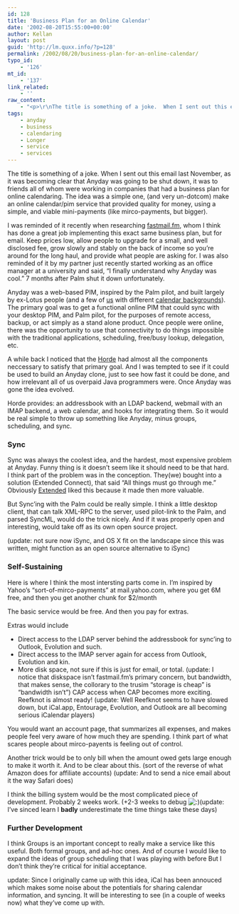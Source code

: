 ```yaml
---
id: 128
title: 'Business Plan for an Online Calendar'
date: '2002-08-20T15:55:00+00:00'
author: Kellan
layout: post
guid: 'http://lm.quxx.info/?p=128'
permalink: /2002/08/20/business-plan-for-an-online-calendar/
typo_id:
    - '126'
mt_id:
    - '137'
link_related:
    - ''
raw_content:
    - "<p>\r\nThe title is something of a joke.  When I sent out this email last November, as it was becoming clear that Anyday was going to be shut down, it was to friends all of whom were working in companies that had a business plan for online calendaring.  The idea was a simple one, (and very un-dotcom) make an online calendar/pim service that provided quality for money, using a simple, and viable mini-payments (like mirco-payments, but bigger).  \r\n</p>\r\n<p>\r\nI was reminded of it recently when researching \r\n<a href=\\\"http://fastmail.fm\\\">fastmail.fm</a>, whom I think has done a great job\r\nimplementing this exact same business plan, but for email.  Keep prices low, allow\r\npeople to upgrade for a small, and well disclosed fee, grow slowly and stably on\r\nthe back of income so you\\'re around for the long haul, and provide what people\r\nare asking for.  I was also reminded of it by my partner just recently started working as an office\r\nmanager at a university and said, \\\"I finally understand why Anyday was cool.\\\"  7\r\nmonths after Palm shut it down unfortunately.\r\n</p>\r\n<p>\r\nAnyday was a web-based PIM, inspired by the Palm pilot, and built largely by\r\nex-Lotus people (and a few of <a href=\\\"http://anarchogeek.com\\\">us</a> with different <a href=\\\"http://protest.net\\\">calendar backgrounds</a>).  The primary goal was to get a\r\nfunctional online PIM that could sync with your desktop PIM, and Palm pilot,\r\nfor the purposes of remote access, backup, or act simply as a stand alone product. \r\nOnce people were online, there was the opportunity to use that connectivity to\r\ndo things impossible with the traditional applications, scheduling, free/busy\r\nlookup, delegation, etc.\r\n</p>\r\n<p>\r\nA while back I noticed that the <a href=\\\"http://horde.org\\\">Horde</a> had almost all the components neccessary to satisfy that primary goal.  And I was tempted to see if it could be used to\r\nbuild an Anyday clone, just to see how fast it could be done, and how irrelevant\r\nall of us overpaid Java programmers were.  Once Anyday was gone the idea\r\nevolved.\r\n</p>\r\n<p>\r\nHorde provides:  an addressbook with an LDAP backend, webmail with an IMAP\r\nbackend, a web calendar, and hooks for integrating them.  So it would be real\r\nsimple to throw up something like Anyday, minus groups, scheduling, and sync.\r\n</p>\r\n<p>\r\n<h3>Sync</h3>\r\nSync was always the coolest idea, and the hardest, most expensive problem\r\nat Anyday.  Funny thing is it doesn\\'t seem like it should need to be that\r\nhard.  I think part of the problem was in the conception.\r\n</p>\r\n<p>\r\nThey(we) bought into a solution (Extended Connect), that said \\\"All things\r\nmust go through me.\\\"  Obviously \r\n<a href=\\\"http://www.extendedsystems.com\\\">Extended</a> liked this because it made then\r\nmore valuable.\r\n</p>\r\n<p>\r\nBut Sync\\'ing with the Palm could be really simple.  I think a little desktop\r\nclient, that can talk XML-RPC to the server, used pilot-link to the Palm,\r\nand parsed SyncML, would do the trick nicely.  And if it was properly open and\r\ninteresting, would take off as its own open source project.\r\n</p>\r\n<p>\r\n(update: not sure now iSync, and OS X fit on the landscape since this was written, might function as an open source alternative to iSync)\r\n</p>\r\n<p>\r\n<h3>Self-Sustaining</h3>\r\n\r\nHere is where I think the most intersting parts come in.  I\\'m inspired by\r\nYahoo\\'s \\\"sort-of-mirco-payments\\\" at mail.yahoo.com, where you get 6M free,\r\nand then you get another chunk for $2/month\r\n</p>\r\n<p>\r\nThe basic service would be free.  And then you pay for extras.\r\n</p>\r\n<p>\r\nExtras would include\r\n<ul>\r\n<li>Direct access to the LDAP server behind the addressbook for sync\\'ing to\r\nOutlook, Evolution and such.</li>\r\n\r\n<li>Direct access to the IMAP server again for access from Outlook, Evolution \r\nand kin.</li>\r\n\r\n<li>More disk space, not sure if this is just for email, or total.\r\n(update:  I notice that diskspace isn\\'t fastmail.fm\\'s primary concern, but bandwidth, that makes sense, the collorary to the trusim \\\"storage is cheap\\\" is \\\"bandwidth isn\\'t\\\")</li>\r\n\r\n<lli>CAP access when CAP becomes more exciting. Reefknot is almost ready! (update: Well Reefknot seems to have slowed down, but iCal.app, Entourage, Evolution,\r\nand Outlook are all becoming serious iCalendar players)</li>\r\n\r\n</ul>\r\n<p>\r\nYou would want an account page, that summarizes all expenses, and makes\r\npeople feel very aware of how much they are spending.  I think part of\r\nwhat scares people about mirco-payents is feeling out of control.\r\n</p>\r\n<p>\r\nAnother trick would be to only bill when the amount owed gets large enough\r\nto make it worth it.  And to be clear about this.  (sort of the reverse of what Amazon does for affiliate accounts)\r\n(update: And to send a nice email about it the way Safari does)\r\n</p>\r\n<p>\r\nI think the billing system would be the most complicated piece of\r\ndevelopment.  Probably 2 weeks work. (+2-3 weeks to debug :)\r\n(update: I\\'ve sinced learn I <b>badly</b> underestimate the time things take these days)\r\n</p>\r\n<p>\r\n<h3>Further Development</h3>\r\n\r\nI think Groups is an important concept to really make a service like this\r\nuseful.  Both formal groups, and ad-hoc ones.  And of course I would like\r\nto expand the ideas of group scheduling that I was playing with before But\r\nI don\\'t think they\\'re critical for initial acceptance.\r\n</p>\r\n<p>\r\nupdate: Since I originally came up with this idea, iCal has been annouced which makes\r\nsome noise about the potentials for sharing calendar information, and syncing. \r\nIt will be interesting to see (in a couple of weeks now) what they\\'ve come up\r\nwith.\r\n</p>"
tags:
    - anyday
    - business
    - calendaring
    - Longer
    - service
    - services
---
```


The title is something of a joke. When I sent out this email last November, as it was becoming clear that Anyday was going to be shut down, it was to friends all of whom were working in companies that had a business plan for online calendaring. The idea was a simple one, (and very un-dotcom) make an online calendar/pim service that provided quality for money, using a simple, and viable mini-payments (like mirco-payments, but bigger).

I was reminded of it recently when researching [fastmail.fm](http://fastmail.fm), whom I think has done a great job implementing this exact same business plan, but for email. Keep prices low, allow people to upgrade for a small, and well disclosed fee, grow slowly and stably on the back of income so you’re around for the long haul, and provide what people are asking for. I was also reminded of it by my partner just recently started working as an office manager at a university and said, “I finally understand why Anyday was cool.” 7 months after Palm shut it down unfortunately.

Anyday was a web-based PIM, inspired by the Palm pilot, and built largely by ex-Lotus people (and a few of [us](http://anarchogeek.com) with different [calendar backgrounds](http://protest.net)). The primary goal was to get a functional online PIM that could sync with your desktop PIM, and Palm pilot, for the purposes of remote access, backup, or act simply as a stand alone product. Once people were online, there was the opportunity to use that connectivity to do things impossible with the traditional applications, scheduling, free/busy lookup, delegation, etc.

A while back I noticed that the [Horde](http://horde.org) had almost all the components neccessary to satisfy that primary goal. And I was tempted to see if it could be used to build an Anyday clone, just to see how fast it could be done, and how irrelevant all of us overpaid Java programmers were. Once Anyday was gone the idea evolved.

Horde provides: an addressbook with an LDAP backend, webmail with an IMAP backend, a web calendar, and hooks for integrating them. So it would be real simple to throw up something like Anyday, minus groups, scheduling, and sync.

### Sync

Sync was always the coolest idea, and the hardest, most expensive problem at Anyday. Funny thing is it doesn’t seem like it should need to be that hard. I think part of the problem was in the conception. They(we) bought into a solution (Extended Connect), that said “All things must go through me.” Obviously [Extended](http://www.extendedsystems.com) liked this because it made then more valuable.

But Sync’ing with the Palm could be really simple. I think a little desktop client, that can talk XML-RPC to the server, used pilot-link to the Palm, and parsed SyncML, would do the trick nicely. And if it was properly open and interesting, would take off as its own open source project.

(update: not sure now iSync, and OS X fit on the landscape since this was written, might function as an open source alternative to iSync)

### Self-Sustaining

Here is where I think the most intersting parts come in. I’m inspired by Yahoo’s “sort-of-mirco-payments” at mail.yahoo.com, where you get 6M free, and then you get another chunk for $2/month

The basic service would be free. And then you pay for extras.

Extras would include

- Direct access to the LDAP server behind the addressbook for sync’ing to Outlook, Evolution and such.
- Direct access to the IMAP server again for access from Outlook, Evolution and kin.
- More disk space, not sure if this is just for email, or total. (update: I notice that diskspace isn’t fastmail.fm’s primary concern, but bandwidth, that makes sense, the collorary to the trusim “storage is cheap” is “bandwidth isn’t”)
<lli>CAP access when CAP becomes more exciting. Reefknot is almost ready! (update: Well Reefknot seems to have slowed down, but iCal.app, Entourage, Evolution, and Outlook are all becoming serious iCalendar players)</lli>


You would want an account page, that summarizes all expenses, and makes people feel very aware of how much they are spending. I think part of what scares people about mirco-payents is feeling out of control.

Another trick would be to only bill when the amount owed gets large enough to make it worth it. And to be clear about this. (sort of the reverse of what Amazon does for affiliate accounts) (update: And to send a nice email about it the way Safari does)

I think the billing system would be the most complicated piece of development. Probably 2 weeks work. (+2-3 weeks to debug ![:)](http://lm.local/wp-includes/images/smilies/simple-smile.png)(update: I’ve sinced learn I **badly** underestimate the time things take these days)

### Further Development

I think Groups is an important concept to really make a service like this useful. Both formal groups, and ad-hoc ones. And of course I would like to expand the ideas of group scheduling that I was playing with before But I don’t think they’re critical for initial acceptance.

update: Since I originally came up with this idea, iCal has been annouced which makes some noise about the potentials for sharing calendar information, and syncing. It will be interesting to see (in a couple of weeks now) what they’ve come up with.